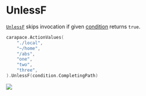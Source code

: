 # UnlessF

[`UnlessF`] skips invocation if given [condition] returns `true`.

```go
carapace.ActionValues(
	"./local",
	"~/home",
	"/abs",
	"one",
	"two",
	"three",
).UnlessF(condition.CompletingPath)
```

![](./unlessF.cast)

[`UnlessF`]:https://pkg.go.dev/github.com/carapace-sh/carapace#Action.UnlessF
[condition]:https://pkg.go.dev/github.com/carapace-sh/carapace/pkg/condition
